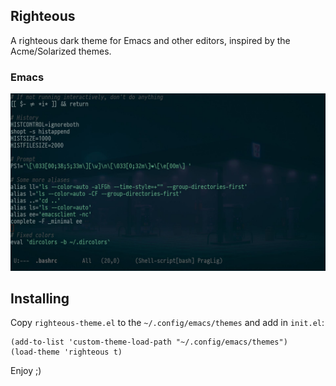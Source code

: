 ## Righteous
A righteous dark theme for Emacs and other editors, inspired by the Acme/Solarized themes.

### Emacs
![Screenshot](./examples/screenshot-emacs.jpg)

## Installing

Copy `righteous-theme.el` to the `~/.config/emacs/themes` and add in `init.el`:

```elisp
(add-to-list 'custom-theme-load-path "~/.config/emacs/themes")
(load-theme 'righteous t)
```

Enjoy ;)

